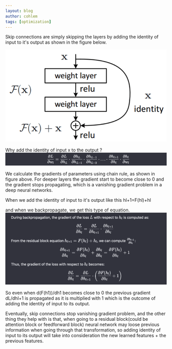 ```yaml
---
layout: blog
author: cohlem
tags: [optimization]
---
```


Skip connections are simply skipping the layers by adding the identity of input to it's output as shown in the figure below.

![fig1](/assets/images/2024-12-30-skip-connections/fig1.png)

Why add the identity of input x to the output ?
![fig2](/assets/images/2024-12-30-skip-connections/fig2.png)

We calculate the gradients of parameters using chain rule, as shown in figure above. For deeper layers the gradient start to become close to 0 and the gradient stops propagating, which is a vanishing gradient problem in a deep neural networks.

When we add the identity of input to it's output like this
hl+1​=F(hl​)+hl​

and when we backpropagate, we get this type of equation.
![fig3](/assets/images/2024-12-30-skip-connections/fig3.png)

So even when d(F(h1))/dh1 becomes close to 0 the previous gradient dL/dhl+1 is propagated as it is multiplied with 1 which is the outcome of adding the identity of input to its output.

Eventually, skip connections stop vanishing gradient problem, and the other thing they help with is that, when going to a residual block(could be attention block or feedforward block) neural network may loose previous information when going through that transformation, so adding identity of input to its output will take into consideration the new learned features + the previous features.
